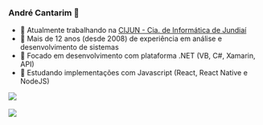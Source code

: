 ### André Cantarim 🖖

- 💼 Atualmente trabalhando na [CIJUN - Cia. de Informática de Jundiaí](https://cijun.sp.gov.br)
- 💪 Mais de 12 anos (desde 2008) de experiência em análise e desenvolvimento de sistemas
- 🔎 Focado em desenvolvimento com plataforma .NET (VB, C#, Xamarin, API)
- 🧠 Estudando implementações com Javascript (React, React Native e NodeJS)

<a href="https://github-readme-stats.vercel.app/api?username=ahcantarim&count_private=true&show_icons=true&hide_border=false">
  <img align="center" src="https://github-readme-stats.vercel.app/api?username=ahcantarim&count_private=true&show_icons=true&hide_border=false" />
</a>

<br />
<br />

<a href="https://github-readme-stats.vercel.app/api/top-langs/?username=ahcantarim">
  <img align="center" src="https://github-readme-stats.vercel.app/api/top-langs/?username=ahcantarim" />
</a>